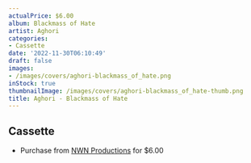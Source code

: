 ```yaml
---
actualPrice: $6.00
album: Blackmass of Hate
artist: Aghori
categories:
- Cassette
date: '2022-11-30T06:10:49'
draft: false
images:
- /images/covers/aghori-blackmass_of_hate.png
inStock: true
thumbnailImage: /images/covers/aghori-blackmass_of_hate-thumb.png
title: Aghori - Blackmass of Hate
---
```


## Cassette
* Purchase from [NWN Productions](http://shop.nwnprod.com/index.php?route=product/product&path=73&product_id=11109&sort=pd.name&order=ASC) for $6.00
